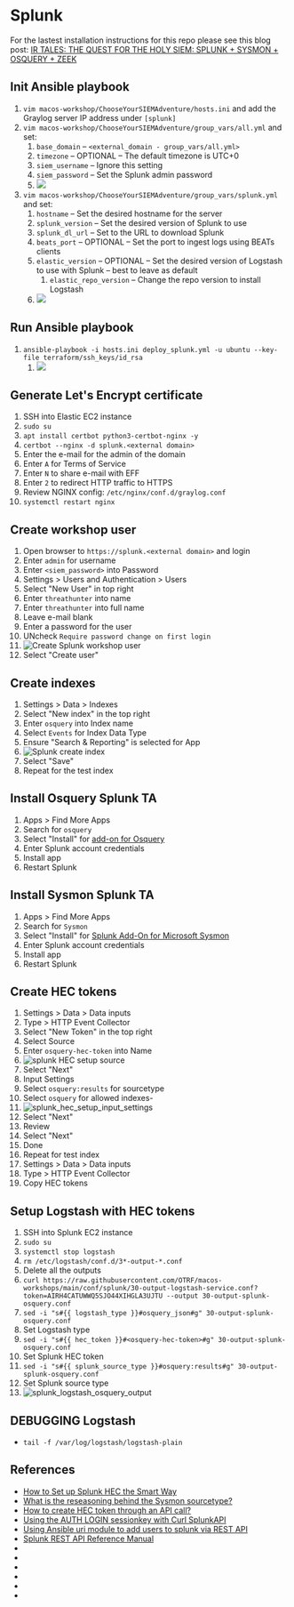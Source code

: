# Splunk
For the lastest installation instructions for this repo please see this blog post: [IR TALES: THE QUEST FOR THE HOLY SIEM: SPLUNK + SYSMON + OSQUERY + ZEEK](https://holdmybeersecurity.com/2021/04/07/ir-tales-the-quest-for-the-holy-siem-splunk-sysmon-osquery-zeek/)

## Init Ansible playbook
1. `vim macos-workshop/ChooseYourSIEMAdventure/hosts.ini` and add the Graylog server IP address under `[splunk]`
1. `vim macos-workshop/ChooseYourSIEMAdventure/group_vars/all.yml` and set:
    1. `base_domain` – `<external_domain - group_vars/all.yml>`
    1. `timezone` – OPTIONAL – The default timezone is UTC+0
    1. `siem_username` – Ignore this setting
    1. `siem_password` – Set the Splunk admin password
    1. ![](https://holdmybeersecurity.com/wp-content/uploads/2021/01/Screen-Shot-2021-01-09-at-5.38.46-PM.png)
1. `vim macos-workshop/ChooseYourSIEMAdventure/group_vars/splunk.yml` and set:
    1. `hostname` – Set the desired hostname for the server
    1. `splunk_version` – Set the desired version of Splunk to use
    1. `splunk_dl_url` – Set to the URL to download Splunk
    1. `beats_port` – OPTIONAL – Set the port to ingest logs using BEATs clients
    1. `elastic_version` – OPTIONAL – Set the desired version of Logstash to use with Splunk – best to leave as default
        1. `elastic_repo_version` – Change the repo version to install Logstash
    1. ![](https://holdmybeersecurity.com/wp-content/uploads/2021/03/Screen-Shot-2021-03-12-at-5.35.19-PM.png)

## Run Ansible playbook
1. `ansible-playbook -i hosts.ini deploy_splunk.yml -u ubuntu --key-file terraform/ssh_keys/id_rsa`
    1. ![](https://holdmybeersecurity.com/wp-content/uploads/2021/03/Screen-Shot-2021-03-12-at-5.36.48-PM-768x360.png)

## Generate Let's Encrypt certificate
1. SSH into Elastic EC2 instance
1. `sudo su`
1. `apt install certbot python3-certbot-nginx -y`
1. `certbot --nginx -d splunk.<external domain>`
  1. Enter the e-mail for the admin of the domain
  1. Enter `A` for Terms of Service
  1. Enter `N` to share e-mail with EFF
  1. Enter `2` to redirect HTTP traffic to HTTPS 
1. Review NGINX config: `/etc/nginx/conf.d/graylog.conf` 
1. `systemctl restart nginx`

## Create workshop user
1. Open browser to `https://splunk.<external domain>` and login
  1. Enter `admin` for username
  1. Enter `<siem_password>` into Password
1. Settings > Users and Authentication > Users
1. Select "New User" in top right
  1. Enter `threathunter` into name
  1. Enter `threathunter` into full name
  1. Leave e-mail blank
  1. Enter a password for the user
  1. UNcheck `Require password change on first login`
  1. ![Create Splunk workshop user](.img/splunk_user_create.png)
  1. Select "Create user"

## Create indexes
1. Settings > Data > Indexes
1. Select "New index" in the top right
  1. Enter `osquery` into Index name
  1. Select `Events` for Index Data Type
  1. Ensure "Search & Reporting" is selected for App
  1. ![Splunk create index](../.img/splunk_create_index.png)
  1. Select "Save"
1. Repeat for the test index

## Install Osquery Splunk TA
1. Apps > Find More Apps
1. Search for `osquery`
1. Select "Install" for [add-on for Osquery](https://apps.splunk.com/app/4402)
  1. Enter Splunk account credentials
  1. Install app
1. Restart Splunk

## Install Sysmon Splunk TA
1. Apps > Find More Apps
1. Search for `Sysmon`
1. Select "Install" for [Splunk Add-On for Microsoft Sysmon](https://apps.splunk.com/app/1914)
  1. Enter Splunk account credentials
  1. Install app
1. Restart Splunk

## Create HEC tokens
1. Settings > Data > Data inputs
1. Type > HTTP Event Collector
1. Select "New Token" in the top right
1. Select Source
  1. Enter `osquery-hec-token` into Name
  1. ![splunk HEC setup source](../.img/splunk_hec_setup_source.png)
  1. Select "Next"
1. Input Settings
  1. Select `osquery:results` for sourcetype
  1. Select `osquery` for allowed indexes-
  1. ![splunk_hec_setup_input_settings](.img/splunk_hec_setup_input_settings.png)
  1. Select "Next"
1. Review
  1. Select "Next"
1. Done
1. Repeat for test index
1. Settings > Data > Data inputs
1. Type > HTTP Event Collector
1. Copy HEC tokens

## Setup Logstash with HEC tokens
1. SSH into Splunk EC2 instance
1. `sudo su`
1. `systemctl stop logstash`
1. `rm /etc/logstash/conf.d/3*-output-*.conf`
  1. Delete all the outputs
1. `curl https://raw.githubusercontent.com/OTRF/macos-workshops/main/conf/splunk/30-output-logstash-service.conf?token=AIRH4CATUWWQ5SJO44XIHGLA3UJTU --output 30-output-splunk-osquery.conf`
1. `sed -i "s#{{ logstash_type }}#osquery_json#g" 30-output-splunk-osquery.conf`
  1. Set Logstash type
1. `sed -i "s#{{ hec_token }}#<osquery-hec-token>#g" 30-output-splunk-osquery.conf`
  1. Set Splunk HEC token
1. `sed -i "s#{{ splunk_source_type }}#osquery:results#g" 30-output-splunk-osquery.conf`
  1. Set Splunk source type
1. ![splunk_logstash_osquery_output](../.img/splunk_logstash_osquery_output.png)

## DEBUGGING Logstash
* `tail -f /var/log/logstash/logstash-plain`

## References
* [How to Set up Splunk HEC the Smart Way](https://hurricanelabs.com/splunk-tutorials/how-to-set-up-splunk-hec-the-smart-way/)
* [What is the reseasoning behind the Sysmon sourcetype?](https://community.splunk.com/t5/Archive/What-is-the-reseasoning-behind-the-Sysmon-sourcetype/m-p/427987)
* [How to create HEC token through an API call?](https://community.splunk.com/t5/Dashboards-Visualizations/How-to-create-HEC-token-through-an-API-call/m-p/409115)
* [Using the AUTH LOGIN sessionkey with Curl SplunkAPI](https://community.splunk.com/t5/Archive/Using-the-AUTH-LOGIN-sessionkey-with-Curl-SplunkAPI/m-p/47628)
* [Using Ansible uri module to add users to splunk via REST API](https://community.splunk.com/t5/Getting-Data-In/Using-Ansible-uri-module-to-add-users-to-splunk-via-REST-API/m-p/343351)
* [Splunk REST API Reference Manual](https://docs.splunk.com/Documentation/Splunk/8.2.1/RESTREF/RESTintrospect)
* []()
* []()
* []()
* []()
* []()
* []()

